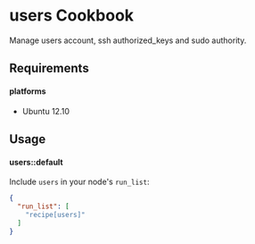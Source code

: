 users Cookbook
==============

Manage users account, ssh authorized_keys and sudo authority.

Requirements
------------

#### platforms

* Ubuntu 12.10

Usage
-----

#### users::default

Include `users` in your node's `run_list`:

```json
{
  "run_list": [
    "recipe[users]"
  ]
}
```

